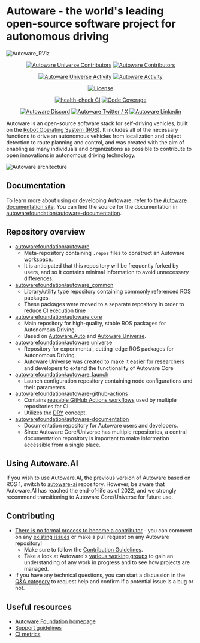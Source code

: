 # Autoware - the world's leading open-source software project for autonomous driving

![Autoware_RViz](https://user-images.githubusercontent.com/63835446/158918717-58d6deaf-93fb-47f9-891d-e242b02cba7b.png)

<!--- Contributors -->
<p align="center">
    <a href="https://github.com/autowarefoundation/autoware.universe/graphs/contributors">
        <img src="https://img.shields.io/github/contributors/autowarefoundation/autoware.universe?style=flat&label=Autoware%20Universe%20Contributors"
            alt="Autoware Universe Contributors" /></a>
    <a href="https://github.com/autowarefoundation/autoware/graphs/contributors">
        <img src="https://img.shields.io/github/contributors/autowarefoundation/autoware?style=flat&label=Autoware%20Contributors"
            alt="Autoware Contributors" /></a>
</p>

<!--- Commit Activity -->
<p align="center">
    <a href="https://github.com/autowarefoundation/autoware.universe/pulse">
        <img src="https://img.shields.io/github/commit-activity/m/autowarefoundation/autoware.universe?style=flat&label=Autoware%20Universe%20Commit%20Activity"
            alt="Autoware Universe Activity" /></a>
    <a href="https://github.com/autowarefoundation/autoware/pulse">
        <img src="https://img.shields.io/github/commit-activity/m/autowarefoundation/autoware?style=flat&label=Autoware%20Commit%20Activity"
            alt="Autoware Activity" /></a>
</p>

<!--- License -->
<p align="center">
    <a href="https://github.com/autowarefoundation/autoware/blob/main/LICENSE">
        <img src="https://img.shields.io/github/license/autowarefoundation/autoware?style=flat&label=License"
            alt="License" /></a>
</p>

<!--- CI Reports -->
<p align="center">
    <a href="https://github.com/autowarefoundation/autoware/actions/workflows/health-check.yaml?query=branch%3Amain">
        <img src="https://img.shields.io/github/actions/workflow/status/autowarefoundation/autoware/health-check.yaml?style=flat&label=health-check"
            alt="health-check CI" /></a>
    <a href="https://app.codecov.io/gh/autowarefoundation/autoware.universe">
        <img src="https://img.shields.io/codecov/c/gh/autowarefoundation/autoware.universe?style=flat&label=Coverage&logo=codecov&logoColor=white"
            alt="Code Coverage" /></a>
</p>

<!--- Social Media -->
<p align="center">
    <a href="https://discord.gg/Q94UsPvReQ">
        <img src="https://img.shields.io/discord/953808765935816715?logo=discord&logoColor=white&style=flat&label=Autoware%20Discord"
            alt="Autoware Discord"></a>
    <a href="https://twitter.com/intent/follow?screen_name=AutowareFdn">
        <img src="https://img.shields.io/twitter/follow/AutowareFdn?logo=x&logoColor=white&style=flat"
            alt="Autoware Twitter / X"></a>
    <a href="https://www.linkedin.com/company/the-autoware-foundation/">
        <img src="https://img.shields.io/badge/Linkedin-Autoware%20Foundation-0a66c2?logo=linkedin&logoColor=white&style=flat"
            alt="Autoware Linkedin"></a>
</p>

Autoware is an open-source software stack for self-driving vehicles, built on the [Robot Operating System (ROS)](https://www.ros.org/). It includes all of the necessary functions to drive an autonomous vehicles from localization and object detection to route planning and control, and was created with the aim of enabling as many individuals and organizations as possible to contribute to open innovations in autonomous driving technology.

![Autoware architecture](https://static.wixstatic.com/media/984e93_552e338be28543c7949717053cc3f11f~mv2.png/v1/crop/x_0,y_1,w_1500,h_879/fill/w_863,h_506,al_c,usm_0.66_1.00_0.01,enc_auto/Autoware-GFX_edited.png)

## Documentation

To learn more about using or developing Autoware, refer to the [Autoware documentation site](https://autowarefoundation.github.io/autoware-documentation/main/). You can find the source for the documentation in [autowarefoundation/autoware-documentation](https://github.com/autowarefoundation/autoware-documentation).

## Repository overview

- [autowarefoundation/autoware](https://github.com/autowarefoundation/autoware)
  - Meta-repository containing `.repos` files to construct an Autoware workspace.
  - It is anticipated that this repository will be frequently forked by users, and so it contains minimal information to avoid unnecessary differences.
- [autowarefoundation/autoware_common](https://github.com/autowarefoundation/autoware_common)
  - Library/utility type repository containing commonly referenced ROS packages.
  - These packages were moved to a separate repository in order to reduce CI execution time
- [autowarefoundation/autoware.core](https://github.com/autowarefoundation/autoware.core)
  - Main repository for high-quality, stable ROS packages for Autonomous Driving.
  - Based on [Autoware.Auto](https://gitlab.com/autowarefoundation/autoware.auto/AutowareAuto) and [Autoware.Universe](https://github.com/autowarefoundation/autoware.universe).
- [autowarefoundation/autoware.universe](https://github.com/autowarefoundation/autoware.universe)
  - Repository for experimental, cutting-edge ROS packages for Autonomous Driving.
  - Autoware Universe was created to make it easier for researchers and developers to extend the functionality of Autoware Core
- [autowarefoundation/autoware_launch](https://github.com/autowarefoundation/autoware_launch)
  - Launch configuration repository containing node configurations and their parameters.
- [autowarefoundation/autoware-github-actions](https://github.com/autowarefoundation/autoware-github-actions)
  - Contains [reusable GitHub Actions workflows](https://docs.github.com/ja/actions/learn-github-actions/reusing-workflows) used by multiple repositories for CI.
  - Utilizes the [DRY](https://en.wikipedia.org/wiki/Don%27t_repeat_yourself) concept.
- [autowarefoundation/autoware-documentation](https://github.com/autowarefoundation/autoware-documentation)
  - Documentation repository for Autoware users and developers.
  - Since Autoware Core/Universe has multiple repositories, a central documentation repository is important to make information accessible from a single place.

## Using Autoware.AI

If you wish to use Autoware.AI, the previous version of Autoware based on ROS 1, switch to [autoware-ai](https://github.com/autowarefoundation/autoware_ai) repository. However, be aware that Autoware.AI has reached the end-of-life as of 2022, and we strongly recommend transitioning to Autoware Core/Universe for future use.

## Contributing

- [There is no formal process to become a contributor](https://github.com/autowarefoundation/autoware-projects/wiki#contributors) - you can comment on any [existing issues](https://github.com/autowarefoundation/autoware.universe/issues) or make a pull request on any Autoware repository!
  - Make sure to follow the [Contribution Guidelines](https://autowarefoundation.github.io/autoware-documentation/main/contributing/).
  - Take a look at Autoware's [various working groups](https://github.com/autowarefoundation/autoware-projects/wiki#working-group-list) to gain an understanding of any work in progress and to see how projects are managed.
- If you have any technical questions, you can start a discussion in the [Q&A category](https://github.com/autowarefoundation/autoware/discussions/categories/q-a) to request help and confirm if a potential issue is a bug or not.

## Useful resources

- [Autoware Foundation homepage](https://www.autoware.org/)
- [Support guidelines](https://autowarefoundation.github.io/autoware-documentation/main/support/support-guidelines/)
- [CI metrics](https://autowarefoundation.github.io/autoware-ci-metrics/)
